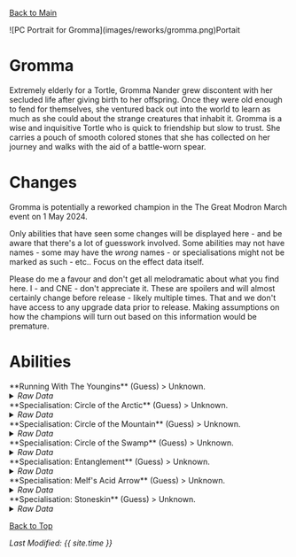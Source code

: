 [Back to Main](index.md)

<span class="championPortraitsRow">
    <span class="championPortraitsImage">
        ![PC Portrait for Gromma](images/reworks/gromma.png)Portait
    </span>
</span>

# Gromma

Extremely elderly for a Tortle, Gromma Nander grew discontent with her secluded life after giving birth to her offspring. Once they were old enough to fend for themselves, she ventured back out into the world to learn as much as she could about the strange creatures that inhabit it. Gromma is a wise and inquisitive Tortle who is quick to friendship but slow to trust. She carries a pouch of smooth colored stones that she has collected on her journey and walks with the aid of a battle-worn spear.

# Changes

Gromma is potentially a reworked champion in the The Great Modron March event on 1 May 2024.

Only abilities that have seen some changes will be displayed here - and be aware that there's a lot of guesswork involved. Some abilities may not have names - some may have the *wrong* names - or specialisations might not be marked as such - etc.. Focus on the effect data itself.

Please do me a favour and don't get all melodramatic about what you find here. I - and CNE - don't appreciate it. These are spoilers and will almost certainly change before release - likely multiple times. That and we don't have access to any upgrade data prior to release. Making assumptions on how the champions will turn out based on this information would be premature.

# Abilities

<div markdown="1" class="abilityBorder"><div markdown="1" class="abilityBorderInner">
**Running With The Youngins** (Guess)
> Unknown.
<details><summary><em>Raw Data</em></summary>
<p>
<pre>
{
    "id": 22981,
    "graphic": "Icons/Champions/Rebalance/Gromma/Icon_Formation_GrommaRunningWithTheYoungins",
    "v": 2,
    "fs": 0,
    "p": 0,
    "type": 1,
    "export_params": {
        "uses": [
            "icon"
        ]
    }
}
</pre>
</p>
</details>
</div></div>

<div markdown="1" class="abilityBorder"><div markdown="1" class="abilityBorderInner">
**Specialisation: Circle of the Arctic** (Guess)
> Unknown.
<details><summary><em>Raw Data</em></summary>
<p>
<pre>
{
    "id": 22782,
    "graphic": "Portraits/Portrait_Gale",
    "v": 2,
    "fs": 0,
    "p": 0,
    "type": 1,
    "export_params": {
        "uses": [
            "portrait"
        ],
        "quantize": true
    }
}
</pre>
</p>
</details>
</div></div>

<div markdown="1" class="abilityBorder"><div markdown="1" class="abilityBorderInner">
**Specialisation: Circle of the Mountain** (Guess)
> Unknown.
<details><summary><em>Raw Data</em></summary>
<p>
<pre>
{
    "id": 22783,
    "graphic": "Characters/Event/Hero_Gale",
    "v": 2,
    "fs": 0,
    "p": 0,
    "type": 3,
    "export_params": {
        "uses": [
            "crusader"
        ]
    }
}
</pre>
</p>
</details>
</div></div>

<div markdown="1" class="abilityBorder"><div markdown="1" class="abilityBorderInner">
**Specialisation: Circle of the Swamp** (Guess)
> Unknown.
<details><summary><em>Raw Data</em></summary>
<p>
<pre>
{
    "id": 22784,
    "graphic": "Characters/Event/Hero_Gale_2xup",
    "v": 2,
    "fs": 0,
    "p": 0,
    "type": 3,
    "export_params": {
        "uses": [
            "crusader"
        ],
        "upscale": 2,
        "ref_graphic_id": 22783,
        "sequence_override": [
            1,
            2
        ]
    }
}
</pre>
</p>
</details>
</div></div>

<div markdown="1" class="abilityBorder"><div markdown="1" class="abilityBorderInner">
**Specialisation: Entanglement** (Guess)
> Unknown.
<details><summary><em>Raw Data</em></summary>
<p>
<pre>
{
    "id": 22784,
    "graphic": "Characters/Event/Hero_Gale_2xup",
    "v": 2,
    "fs": 0,
    "p": 0,
    "type": 3,
    "export_params": {
        "uses": [
            "crusader"
        ],
        "upscale": 2,
        "ref_graphic_id": 22783,
        "sequence_override": [
            1,
            2
        ]
    }
}
</pre>
</p>
</details>
</div></div>

<div markdown="1" class="abilityBorder"><div markdown="1" class="abilityBorderInner">
**Specialisation: Melf's Acid Arrow** (Guess)
> Unknown.
<details><summary><em>Raw Data</em></summary>
<p>
<pre>
{
    "id": 22784,
    "graphic": "Characters/Event/Hero_Gale_2xup",
    "v": 2,
    "fs": 0,
    "p": 0,
    "type": 3,
    "export_params": {
        "uses": [
            "crusader"
        ],
        "upscale": 2,
        "ref_graphic_id": 22783,
        "sequence_override": [
            1,
            2
        ]
    }
}
</pre>
</p>
</details>
</div></div>

<div markdown="1" class="abilityBorder"><div markdown="1" class="abilityBorderInner">
**Specialisation: Stoneskin** (Guess)
> Unknown.
<details><summary><em>Raw Data</em></summary>
<p>
<pre>
{
    "id": 22784,
    "graphic": "Characters/Event/Hero_Gale_2xup",
    "v": 2,
    "fs": 0,
    "p": 0,
    "type": 3,
    "export_params": {
        "uses": [
            "crusader"
        ],
        "upscale": 2,
        "ref_graphic_id": 22783,
        "sequence_override": [
            1,
            2
        ]
    }
}
</pre>
</p>
</details>
</div></div>

[Back to Top](#top)

*Last Modified: {{ site.time }}*